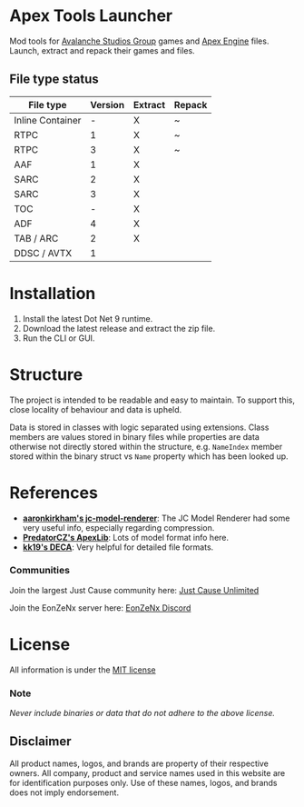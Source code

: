 # Apex Tools Launcher
Mod tools for [Avalanche Studios Group](https://avalanchestudios.com/) games and [Apex Engine](https://avalanchestudios.com/technology) files. Launch, extract and repack their games and files.

## File type status
|     File type    | Version | Extract | Repack |
| ---------------- | ------- | ------- | ------ |
| Inline Container | -       | X       | ~      |
| RTPC             | 1       | X       | ~      |
| RTPC             | 3       | X       | ~      |
| AAF              | 1       | X       |        |
| SARC             | 2       | X       |        |
| SARC             | 3       | X       |        |
| TOC              | -       | X       |        |
| ADF              | 4       | X       |        |
| TAB / ARC        | 2       | X       |        |
| DDSC / AVTX      | 1       |         |        |

# Installation
1. Install the latest Dot Net 9 runtime.
2. Download the latest release and extract the zip file.
3. Run the CLI or GUI.

# Structure
The project is intended to be readable and easy to maintain. To support this, close locality of behaviour and data is upheld.

Data is stored in classes with logic separated using extensions. Class members are values stored in binary files while properties are data otherwise not directly stored within the structure, e.g. `NameIndex` member stored within the binary struct vs `Name` property which has been looked up.

# References
- **[aaronkirkham's jc-model-renderer](https://github.com/aaronkirkham)**: The JC Model Renderer had some very useful info, especially regarding compression.
- **[PredatorCZ's ApexLib](https://github.com/PredatorCZ/ApexLib)**: Lots of model format info here.
- **[kk19's DECA](https://github.com/kk49/deca)**: Very helpful for detailed file formats.

### Communities
Join the largest Just Cause community here: [Just Cause Unlimited](https://discord.gg/just-cause-unlimited-449584016648044555)

Join the EonZeNx server here: [EonZeNx Discord](https://discord.gg/SAjVFmMGdd)

# License
All information is under the [MIT license](https://choosealicense.com/licenses/mit/)

### Note
*Never include binaries or data that do not adhere to the above license.*

## Disclaimer
All product names, logos, and brands are property of their respective owners. All company, product and service names
used in this website are for identification purposes only. Use of these names, logos, and brands does not imply endorsement.
